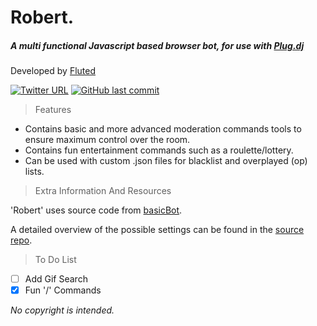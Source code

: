 # Robert.

##### A multi functional Javascript based browser bot, for use with [Plug.dj](https://plug.dj) 

Developed by [Fluted](https://plug.dj/@/fluted)

[![Twitter URL](https://img.shields.io/twitter/url/http/shields.io.svg?style=for-the-badge&logo=twitter)](https://twitter.com/notfluted)
[![GitHub last commit](https://img.shields.io/github/last-commit/google/skia.svg?style=for-the-badge)](https://github.com/notfluted/robert/)

> Features

- Contains basic and more advanced moderation commands tools to ensure maximum control over the room.
- Contains fun entertainment commands such as a roulette/lottery.
- Can be used with custom .json files for blacklist and overplayed (op) lists.

> Extra Information And Resources

'Robert' uses source code from [basicBot](https://github.com/basicBot/source).

A detailed overview of the possible settings can be found in the [source repo](https://github.com/basicBot/custom/blob/master/settingsOverview.md).

> To Do List
- [ ] Add Gif Search
- [x] Fun '/' Commands

*No copyright is intended.*
